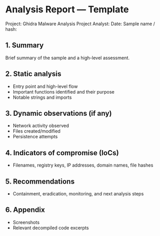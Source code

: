 # Analysis Report — Template

Project: Ghidra Malware Analysis Project
Analyst: 
Date: 
Sample name / hash: 

## 1. Summary

Brief summary of the sample and a high-level assessment.

## 2. Static analysis

- Entry point and high-level flow
- Important functions identified and their purpose
- Notable strings and imports

## 3. Dynamic observations (if any)

- Network activity observed
- Files created/modified
- Persistence attempts

## 4. Indicators of compromise (IoCs)

- Filenames, registry keys, IP addresses, domain names, file hashes

## 5. Recommendations

- Containment, eradication, monitoring, and next analysis steps

## 6. Appendix

- Screenshots
- Relevant decompiled code excerpts
